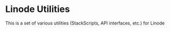 Linode Utilities
================

This is a set of various utilities (StackScripts, API interfaces, etc.) for Linode
